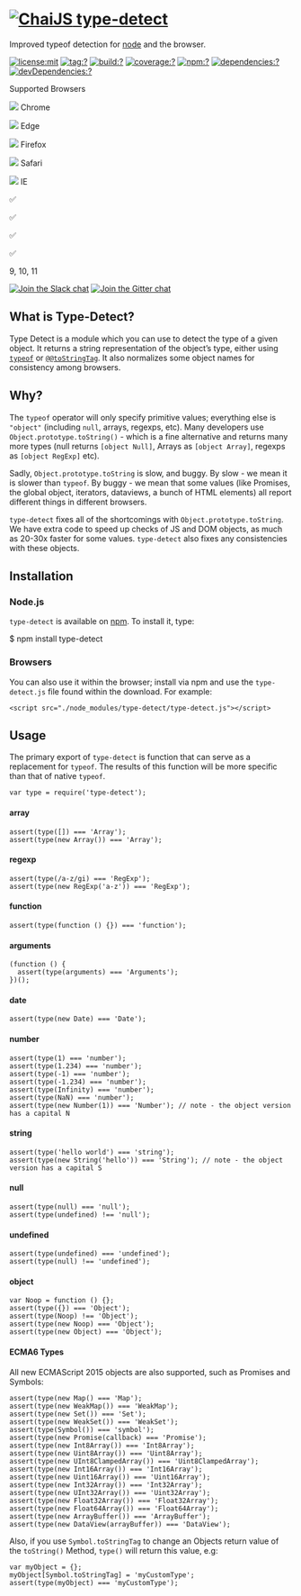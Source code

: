 [![ChaiJS](http://chaijs.com/img/chai-logo.png) type-detect](http://chaijs.com "Chai Documentation")
====================================================================================================

  

Improved typeof detection for [node](http://nodejs.org) and the browser.

[![license:mit](https://img.shields.io/badge/license-mit-green.svg?style=flat-square)](./LICENSE) [![tag:?](https://img.shields.io/github/tag/chaijs/type-detect.svg?style=flat-square)](https://github.com/chaijs/type-detect/releases) [![build:?](https://img.shields.io/travis/chaijs/type-detect/master.svg?style=flat-square)](https://travis-ci.org/chaijs/type-detect) [![coverage:?](https://img.shields.io/coveralls/chaijs/type-detect/master.svg?style=flat-square)](https://coveralls.io/r/chaijs/type-detect) [![npm:?](https://img.shields.io/npm/v/type-detect.svg?style=flat-square)](https://www.npmjs.com/packages/type-detect) [![dependencies:?](https://img.shields.io/npm/dm/type-detect.svg?style=flat-square)](https://www.npmjs.com/packages/type-detect) [![devDependencies:?](https://img.shields.io/david/chaijs/type-detect.svg?style=flat-square)]()  

Supported Browsers

![](https://camo.githubusercontent.com/ab586f11dfcb49bf5f2c2fa9adadc5e857de122a/687474703a2f2f73766773686172652e636f6d2f692f3278532e737667) Chrome

![](https://camo.githubusercontent.com/98cca3108c18dcfaa62667b42046540c6822cdac/687474703a2f2f73766773686172652e636f6d2f692f3279352e737667) Edge

![](https://camo.githubusercontent.com/acdcb09840a9e1442cbaf1b684f95ab3c3f41cf4/687474703a2f2f73766773686172652e636f6d2f692f3279462e737667) Firefox

![](https://camo.githubusercontent.com/728f8cb0bee9ed58ab85e39266f1152c53e0dffd/687474703a2f2f73766773686172652e636f6d2f692f3278342e737667) Safari

![](https://camo.githubusercontent.com/96a2317034dee0040d0a762e7a30c3c650c45aac/687474703a2f2f73766773686172652e636f6d2f692f3279532e737667) IE

✅

✅

✅

✅

9, 10, 11

  
[![Join the Slack chat](https://img.shields.io/badge/slack-join%20chat-E2206F.svg?style=flat-square)](https://chai-slack.herokuapp.com/) [![Join the Gitter chat](https://img.shields.io/badge/gitter-join%20chat-D0104D.svg?style=flat-square)](https://gitter.im/chaijs/chai)

What is Type-Detect?
--------------------

Type Detect is a module which you can use to detect the type of a given object. It returns a string representation of the object’s type, either using [`typeof`](http://www.ecma-international.org/ecma-262/6.0/index.html#sec-typeof-operator) or [`@@toStringTag`](http://www.ecma-international.org/ecma-262/6.0/index.html#sec-symbol.tostringtag). It also normalizes some object names for consistency among browsers.

Why?
----

The `typeof` operator will only specify primitive values; everything else is `"object"` (including `null`, arrays, regexps, etc). Many developers use `Object.prototype.toString()` - which is a fine alternative and returns many more types (null returns `[object Null]`, Arrays as `[object Array]`, regexps as `[object RegExp]` etc).

Sadly, `Object.prototype.toString` is slow, and buggy. By slow - we mean it is slower than `typeof`. By buggy - we mean that some values (like Promises, the global object, iterators, dataviews, a bunch of HTML elements) all report different things in different browsers.

`type-detect` fixes all of the shortcomings with `Object.prototype.toString`. We have extra code to speed up checks of JS and DOM objects, as much as 20-30x faster for some values. `type-detect` also fixes any consistencies with these objects.

Installation
------------

### Node.js

`type-detect` is available on [npm](http://npmjs.org). To install it, type:

$ npm install type-detect

### Browsers

You can also use it within the browser; install via npm and use the `type-detect.js` file found within the download. For example:

    <script src="./node_modules/type-detect/type-detect.js"></script>

Usage
-----

The primary export of `type-detect` is function that can serve as a replacement for `typeof`. The results of this function will be more specific than that of native `typeof`.

    var type = require('type-detect');

#### array

    assert(type([]) === 'Array');
    assert(type(new Array()) === 'Array');

#### regexp

    assert(type(/a-z/gi) === 'RegExp');
    assert(type(new RegExp('a-z')) === 'RegExp');

#### function

    assert(type(function () {}) === 'function');

#### arguments

    (function () {
      assert(type(arguments) === 'Arguments');
    })();

#### date

    assert(type(new Date) === 'Date');

#### number

    assert(type(1) === 'number');
    assert(type(1.234) === 'number');
    assert(type(-1) === 'number');
    assert(type(-1.234) === 'number');
    assert(type(Infinity) === 'number');
    assert(type(NaN) === 'number');
    assert(type(new Number(1)) === 'Number'); // note - the object version has a capital N

#### string

    assert(type('hello world') === 'string');
    assert(type(new String('hello')) === 'String'); // note - the object version has a capital S

#### null

    assert(type(null) === 'null');
    assert(type(undefined) !== 'null');

#### undefined

    assert(type(undefined) === 'undefined');
    assert(type(null) !== 'undefined');

#### object

    var Noop = function () {};
    assert(type({}) === 'Object');
    assert(type(Noop) !== 'Object');
    assert(type(new Noop) === 'Object');
    assert(type(new Object) === 'Object');

#### ECMA6 Types

All new ECMAScript 2015 objects are also supported, such as Promises and Symbols:

    assert(type(new Map() === 'Map');
    assert(type(new WeakMap()) === 'WeakMap');
    assert(type(new Set()) === 'Set');
    assert(type(new WeakSet()) === 'WeakSet');
    assert(type(Symbol()) === 'symbol');
    assert(type(new Promise(callback) === 'Promise');
    assert(type(new Int8Array()) === 'Int8Array');
    assert(type(new Uint8Array()) === 'Uint8Array');
    assert(type(new UInt8ClampedArray()) === 'Uint8ClampedArray');
    assert(type(new Int16Array()) === 'Int16Array');
    assert(type(new Uint16Array()) === 'Uint16Array');
    assert(type(new Int32Array()) === 'Int32Array');
    assert(type(new UInt32Array()) === 'Uint32Array');
    assert(type(new Float32Array()) === 'Float32Array');
    assert(type(new Float64Array()) === 'Float64Array');
    assert(type(new ArrayBuffer()) === 'ArrayBuffer');
    assert(type(new DataView(arrayBuffer)) === 'DataView');

Also, if you use `Symbol.toStringTag` to change an Objects return value of the `toString()` Method, `type()` will return this value, e.g:

    var myObject = {};
    myObject[Symbol.toStringTag] = 'myCustomType';
    assert(type(myObject) === 'myCustomType');
